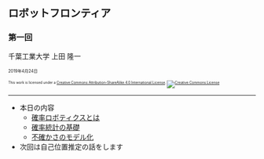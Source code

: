 ## ロボットフロンティア

### 第一回

千葉工業大学 上田 隆一

<span style="font-size:60%">2019年4月24日</span>

<p style="font-size:50%">
This work is licensed under a <a rel="license" href="http://creativecommons.org/licenses/by-sa/4.0/">Creative Commons Attribution-ShareAlike 4.0 International License</a>.
<a rel="license" href="http://creativecommons.org/licenses/by-sa/4.0/">
<img alt="Creative Commons License" style="border-width:0" src="https://i.creativecommons.org/l/by-sa/4.0/88x31.png" /></a>
</p>

---

* 本日の内容
    * [確率ロボティクスとは](https://ryuichiueda.github.io/LNPR_SLIDES/10min/chap1_10min.html)
    * [確率統計の基礎](https://ryuichiueda.github.io/LNPR_SLIDES/30min/chap2_30min.html)
    * [不確かさのモデル化](https://ryuichiueda.github.io/LNPR_SLIDES/30min/chap4_30min.html)
* 次回は自己位置推定の話をします
